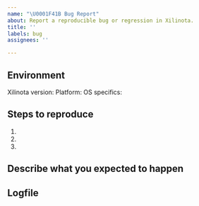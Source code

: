 ```yaml
---
name: "\U0001F41B Bug Report"
about: Report a reproducible bug or regression in Xilinota.
title: ''
labels: bug
assignees: ''

---
```


<!--
  Please provide a clear and concise description of what the bug is. (In the section Steps To Reproduce.)
  Include screenshots for UI problems if needed.
  DO NOT create screenshots of text !!! Copy and paste the text into a code block.
  Please test using the latest Joplin release to make sure your issue has not already been fixed.
-->

<!--
  IMPORTANT: If you are reporting a clipper bug, please include an example URL that shows the issue.
  Without the URL the issue is likely to be closed.
-->

## Environment

Xilinota version:
Platform:
OS specifics:

<!--
  Platform can be one of: macOS, Linux, Windows, Android, iOS, terminal (or a combination)
  OS specifics: e.g. OS version, Linux distribution, Android/iOS version...
-->

## Steps to reproduce

1.
2.
3.

<!--
  Issues without reproduction steps are likely to stall.
-->

## Describe what you expected to happen

## Logfile

<!--
  Please attach a debug log. Issues without a debug log are likely to stall.
  For information on how to collect a log file: https://joplinapp.org/debugging/
-->
